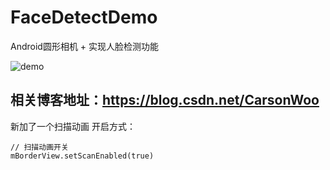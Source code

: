 # FaceDetectDemo

Android圆形相机 + 实现人脸检测功能

![demo](https://img-blog.csdnimg.cn/20200408145540282.gif)

## 相关博客地址：https://blog.csdn.net/CarsonWoo

新加了一个扫描动画
开启方式：
```
// 扫描动画开关
mBorderView.setScanEnabled(true)
```
